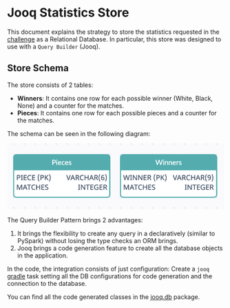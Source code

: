 # Jooq Statistics Store
This document explains the strategy to store the statistics requested in the [challenge](../README.md) as a Relational Database. In particular, this store was designed to use with a `Query Builder` (Jooq). 
## Store Schema
The store consists of 2 tables:

- **Winners**: It contains one row for each possible winner (White, Black, None) and a counter for the matches.  
- **Pieces**: It contains one row for each possible pieces and a counter for the matches.

The schema can be seen in the following diagram:

![Jooq Schema](Jooq%20Schema.png)

The Query Builder Pattern brings 2 advantages:
1. It brings the flexibility to create any query in a declaratively (similar to PySpark) without losing the type checks an ORM brings.
2. Jooq brings a code generation feature to create all the database objects in the application.
 
In the code, the integration consists of just configuration: Create a `jooq` [gradle](../build.gradle) task setting all the DB configurations for code generation and the connection to the database.  

You can find all the code generated classes in the [jooq.db](../src/main/java/com/chess_challenge/java_1/statistics/repositories/jooq/db/) package.